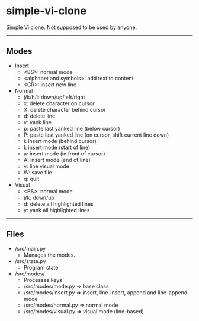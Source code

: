 # simple-vi-clone
Simple Vi clone. Not supposed to be used by anyone.

---

## Modes
- Insert
    - \<BS\>: normal mode
    - \<alphabet and symbols\>: add text to content
    -  \<CR\>: insert new line
- Normal
    - j/k/h/l: down/up/left/right
    - x: delete character on cursor
    - X: delete character behind cursor
    - d: delete line
    - y: yank line
    - p: paste last yanked line (below cursor)
    - P: paste last yanked line (on cursor, shift current line down)
    - i: insert mode (behind cursor)
    - I: insert mode (start of line)
    - a: insert mode (in front of cursor)
    - A: insert mode (end of line)
    - v: line visual mode
    - W: save file
    - q: quit
- Visual
    - \<BS\>: normal mode
    - j/k: down/up
    - d: delete all highlighted lines
    - y: yank all highlighted lines

---

## Files
- /src/main.py
    - Manages the modes.
- /src/state.py
    - Program state
- /src/modes/
    - Processes keys
    - /src/modes/mode.py    => base class
    - /src/modes/insert.py  => insert, line-insert, append and line-append mode
    - /src/modes/normal.py  => normal mode
    - /src/modes/visual.py  => visual mode (line-based)
